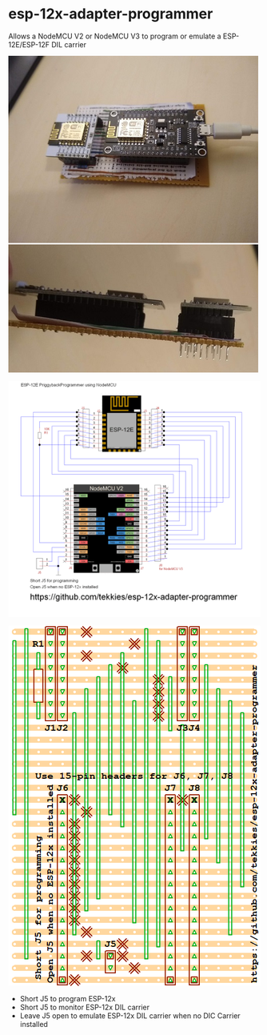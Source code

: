 # esp-12x-adapter-programmer

Allows a NodeMCU V2 or NodeMCU V3 to program or emulate a ESP-12E/ESP-12F DIL carrier

![NodeMCU V3 Above View](doc/photo-above.jpg) ![Side View](doc/photo-side.jpg)

![Circuit](board/ESP-12E-Piggyback-Programmer-TinyCAD.png)

![Circuit](board/ESP-12E-Piggyback-Programmer-VeeCAD.png)

* Short J5 to program ESP-12x
* Short J5 to monitor ESP-12x DIL carrier
* Leave J5 open to emulate ESP-12x DIL carrier when no DIC Carrier installed
